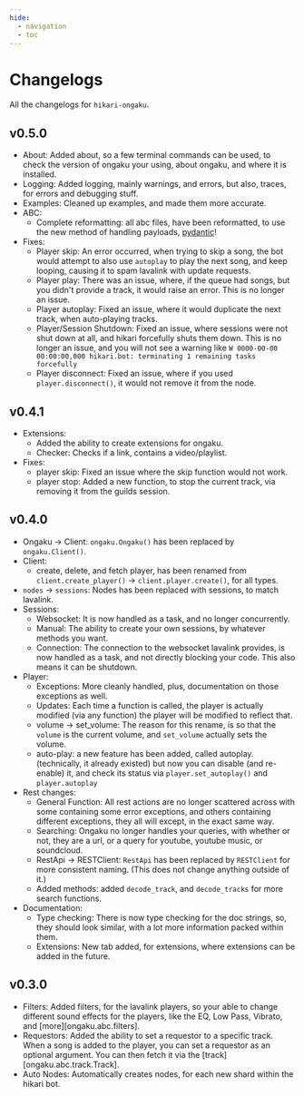 ```yaml
---
hide:
  - navigation
  - toc
---
```


# Changelogs

All the changelogs for `hikari-ongaku`.

## **v0.5.0**

 - About: Added about, so a few terminal commands can be used, to check the version of ongaku your using, about ongaku, and where it is installed.
 - Logging: Added logging, mainly warnings, and errors, but also, traces, for errors and debugging stuff.
 - Examples: Cleaned up examples, and made them more accurate.
 - ABC:
    - Complete reformatting: all abc files, have been reformatted, to use the new method of handling payloads, [pydantic](https://docs.pydantic.dev/)!
 - Fixes:
    - Player skip: An error occurred, when trying to skip a song, the bot would attempt to also use `autoplay` to play the next song, and keep looping, causing it to spam lavalink with update requests.
    - Player play: There was an issue, where, if the queue had songs, but you didn't provide a track, it would raise an error. This is no longer an issue.
    - Player autoplay: Fixed an issue, where it would duplicate the next track, when auto-playing tracks.
    - Player/Session Shutdown: Fixed an issue, where sessions were not shut down at all, and hikari forcefully shuts them down. This is no longer an issue, and you will not see a warning like `W 0000-00-00 00:00:00,000 hikari.bot: terminating 1 remaining tasks forcefully`
    - Player disconnect: Fixed an issue, where if you used `player.disconnect()`, it would not remove it from the node.

## **v0.4.1**
 - Extensions:
   - Added the ability to create extensions for ongaku.
   - Checker: Checks if a link, contains a video/playlist.
 - Fixes:
   - player skip: Fixed an issue where the skip function would not work.
   - player stop: Added a new function, to stop the current track, via removing it from the guilds session.

## **v0.4.0**
 - Ongaku -> Client: `ongaku.Ongaku()` has been replaced by `ongaku.Client()`.
 - Client:
    - create, delete, and fetch player, has been renamed from `client.create_player()` -> `client.player.create()`, for all types.
 - `nodes` -> `sessions`: Nodes has been replaced with sessions, to match lavalink.
 - Sessions:
    - Websocket: It is now handled as a task, and no longer concurrently.
    - Manual: The ability to create your own sessions, by whatever methods you want.
    - Connection: The connection to the websocket lavalink provides, is now handled as a task, and not directly blocking your code. This also means it can be shutdown.
 - Player:
    - Exceptions: More cleanly handled, plus, documentation on those exceptions as well.
    - Updates: Each time a function is called, the player is actually modified (via any function) the player will be modified to reflect that.
    - volume -> set_volume: The reason for this rename, is so that the `volume` is the current volume, and `set_volume` actually sets the volume.
    - auto-play: a new feature has been added, called autoplay. (technically, it already existed) but now you can disable (and re-enable) it, and check its status via `player.set_autoplay()` and `player.autoplay`
 - Rest changes:
    - General Function: All rest actions are no longer scattered across with some containing some error exceptions, and others containing different exceptions, they all will except, in the exact same way.
    - Searching: Ongaku no longer handles your queries, with whether or not, they are a url, or a query for youtube, youtube music, or soundcloud.
    - RestApi -> RESTClient: `RestApi` has been replaced by `RESTClient` for more consistent naming. (This does not change anything outside of it.)
    - Added methods: added `decode_track`, and `decode_tracks` for more search functions.
 - Documentation:
    - Type checking: There is now type checking for the doc strings, so, they should look similar, with a lot more information packed within them.
    - Extensions: New tab added, for extensions, where extensions can be added in the future.

## **v0.3.0**
 - Filters: Added filters, for the lavalink players, so your able to change different sound effects for the players, like the EQ, Low Pass, Vibrato, and [more][ongaku.abc.filters].
 - Requestors: Added the ability to set a requestor to a specific track. When a song is added to the player, you can set a requestor as an optional argument. You can then fetch it via the [track][ongaku.abc.track.Track].
 - Auto Nodes: Automatically creates nodes, for each new shard within the hikari bot.